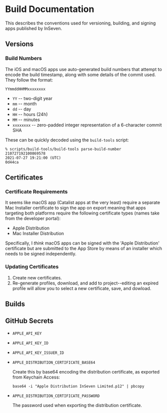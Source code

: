 # Build Documentation

This describes the conventions used for versioning, building, and signing apps published by InSeven.

## Versions

### Build Numbers

The iOS and macOS apps use auto-generated build numbers that attempt to encode the build timestamp, along with some details of the commit used. They follow the format:

```
YYmmddHHMMxxxxxxxx
```

- `YY` -- two-digit year
- `mm` -- month
- `dd` -- day
- `HH` -- hours (24h)
- `MM` -- minutes
- `xxxxxxxx` -- zero-padded integer representation of a 6-character commit SHA

These can be quickly decoded using the `build-tools` script:

```
% scripts/build-tools/build-tools parse-build-number 210727192100869578
2021-07-27 19:21:00 (UTC)
0d44ca
```

## Certificates

### Certificate Requirements

It seems like macOS app (Catalist apps at the very least) require a separate Mac Installer certificate to sign the app on export meaning that apps targeting both platforms require the following certificate types (names take from the developer portal):

- Apple Distribution
- Mac Installer Distribution

Specifically, I _think_ macOS apps can be signed with the 'Apple Distribution' certificate but are submitted to the App Store by means of an installer which needs to be signed independently.

### Updating Certificates

1. Create new certificates.
2. Re-generate profiles, download, and add to project--editing an expired profile will allow you to select a new certificate, save, and dowload.

## Builds

## GitHub Secrets

- `APPLE_API_KEY`

- `APPLE_API_KEY_ID`

- `APPLE_API_KEY_ISSUER_ID`

- `APPLE_DISTRIBUTION_CERTIFICATE_BASE64`

  Create this by base64 encoding the distribution certificate, as exported from Keychain Access:

  ```
  base64 -i "Apple Distribution InSeven Limited.p12" | pbcopy
  ```
  
- `APPLE_DISTRIBUTION_CERTIFICATE_PASSWORD`

  The password used when exporting the distribution certificate.

